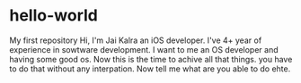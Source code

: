 # hello-world
My first repository 
Hi, 
I'm Jai Kalra an iOS developer. I've 4+ year of experience in sowtware development. 
I want to me an OS developer and having some good os. Now this is the time to achive all that things. you have to do that without any interpation. Now tell me what are you able to do ehte.
